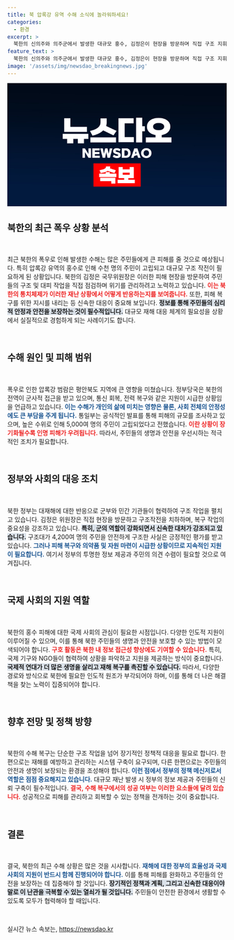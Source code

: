 ```yaml
---
title: 북 압록강 유역 수해 소식에 놀라워하세요!
categories:
  - 환경
excerpt: >
  북한의 신의주와 의주군에서 발생한 대규모 홍수, 김정은이 현장을 방문하며 직접 구조 지휘에 나섰습니다. 5천여 명의 주민이 고립된 상황에서, 북한 정부는 재해복구를 총력 전개하고 있습니다. 피해 규모에 대한 우려가 커지고 있는 가운데, 자세한 피해 상황은 아직 공개되지 않았습니다.
feature_text: >
  북한의 신의주와 의주군에서 발생한 대규모 홍수, 김정은이 현장을 방문하며 직접 구조 지휘에 나섰습니다. 5천여 명의 주민이 고립된 상황에서, 북한 정부는 재해복구를 총력 전개하고 있습니다. 피해 규모에 대한 우려가 커지고 있는 가운데, 자세한 피해 상황은 아직 공개되지 않았습니다.
image: '/assets/img/newsdao_breakingnews.jpg'
---
```


<p><img src="/assets/img/newsdao_breakingnews.jpg" alt="implanttips 속보" /></p>

<h2 data-ke-size="size26">북한의 최근 폭우 상황 분석</h2>

<p data-ke-size="size16">&nbsp;</p>

<p data-ke-size="size16">최근 북한의 폭우로 인해 발생한 수해는 많은 주민들에게 큰 피해를 줄 것으로 예상됩니다. 특히 압록강 유역의 홍수로 인해 수천 명의 주민이 고립되고 대규모 구조 작전이 필요하게 된 상황입니다. 북한의 김정은 국무위원장은 이러한 피해 현장을 방문하여 주민들의 구조 및 대피 작업을 직접 점검하며 위기를 관리하려고 노력하고 있습니다. <b><span style="color: #ee2323;">이는 북한의 통치체제가 이러한 재난 상황에서 어떻게 반응하는지를 보여줍니다.</span></b> 또한, 피해 복구를 위한 지시를 내리는 등 신속한 대응이 중요해 보입니다. <b><span style="background-color: #21538527;">정보를 통해 주민들의 심리적 안정과 안전을 보장하는 것이 필수적입니다.</span></b> 대규모 재해 대응 체계의 필요성을 상황에서 실질적으로 경험하게 되는 사례이기도 합니다.</p>

<p data-ke-size="size16">&nbsp;</p>

<h2 data-ke-size="size26">수해 원인 및 피해 범위</h2>

<p data-ke-size="size16">&nbsp;</p>

<p data-ke-size="size16">폭우로 인한 압록강 범람은 평안북도 지역에 큰 영향을 미쳤습니다. 정부당국은 북한의 전역이 군사적 접근을 받고 있으며, 통신 회복, 전력 복구와 같은 지원이 시급한 상황임을 언급하고 있습니다. <b><span style="color: #1a5490;">이는 수해가 개인의 삶에 미치는 영향은 물론, 사회 전체의 안정성에도 큰 부담을 주게 됩니다.</span></b> 통일부는 공식적인 발표를 통해 피해의 규모를 조사하고 있으며, 높은 수위로 인해 5,000여 명의 주민이 고립되었다고 전했습니다. <b><span style="color: #ee2323;">이란 상황이 장기화될수록 인명 피해가 우려됩니다.</span></b> 따라서, 주민들의 생명과 안전을 우선시하는 적극적인 조치가 필요합니다.</p>

<p data-ke-size="size16">&nbsp;</p>

<h2 data-ke-size="size26">정부와 사회의 대응 조치</h2>

<p data-ke-size="size16">&nbsp;</p>

<p data-ke-size="size16">북한 정부는 대재해에 대한 반응으로 군부와 민간 기관들이 협력하여 구조 작업을 펼치고 있습니다. 김정은 위원장은 직접 현장을 방문하고 구조작전을 치하하며, 복구 작업의 중요성을 강조하고 있습니다. <b><span style="background-color: #21538527;">특히, 군의 역할이 강화되면서 신속한 대처가 강조되고 있습니다.</span></b> 구조대가 4,200여 명의 주민을 안전하게 구조한 사실은 긍정적인 평가를 받고 있습니다. <b><span style="color: #1a5490;">그러나 피해 복구와 의약품 및 자원 마련이 시급한 상황이므로 지속적인 지원이 필요합니다.</span></b> 여기서 정부의 투명한 정보 제공과 주민의 의견 수렴이 필요할 것으로 여겨집니다.</p>

<p data-ke-size="size16">&nbsp;</p>

<h2 data-ke-size="size26">국제 사회의 지원 역할</h2>

<p data-ke-size="size16">&nbsp;</p>

<p data-ke-size="size16">북한의 홍수 피해에 대한 국제 사회의 관심이 필요한 시점입니다. 다양한 인도적 지원이 이루어질 수 있으며, 이를 통해 북한 주민들의 생명과 안전을 보호할 수 있는 방법이 모색되어야 합니다. <b><span style="color: #ee2323;">구호 활동은 북한 내 정보 접근성 향상에도 기여할 수 있습니다.</span></b> 특히, 국제 기구와 NGO들이 협력하여 상황을 파악하고 지원을 제공하는 방식이 중요합니다. <b><span style="background-color: #21538527;">국제적 연대가 더 많은 생명을 살리고 재해 복구를 촉진할 수 있습니다.</span></b> 따라서, 다양한 경로와 방식으로 북한에 필요한 인도적 원조가 부각되어야 하며, 이를 통해 더 나은 해결책을 찾는 노력이 집중되어야 합니다.</p>

<p data-ke-size="size16">&nbsp;</p>

<h2 data-ke-size="size26">향후 전망 및 정책 방향</h2>

<p data-ke-size="size16">&nbsp;</p>

<p data-ke-size="size16">북한의 수해 복구는 단순한 구조 작업을 넘어 장기적인 정책적 대응을 필요로 합니다. 한편으로는 재해를 예방하고 관리하는 시스템 구축이 요구되며, 다른 한편으로는 주민들의 안전과 생명이 보장되는 환경을 조성해야 합니다. <b><span style="color: #1a5490;">이런 점에서 정부의 정책 메신저로서 역할은 점점 중요해지고 있습니다.</span></b> 대규모 재난 발생 시 정부의 정보 제공과 주민들의 신뢰 구축이 필수적입니다. <b><span style="color: #ee2323;">결국, 수해 복구에서의 성공 여부는 이러한 요소들에 달려 있습니다.</span></b> 성공적으로 피해를 관리하고 회복할 수 있는 정책을 전개하는 것이 중요합니다.</p>

<p data-ke-size="size16">&nbsp;</p>

<h2 data-ke-size="size26">결론</h2>

<p data-ke-size="size16">&nbsp;</p>

<p data-ke-size="size16">결국, 북한의 최근 수해 상황은 많은 것을 시사합니다. <b><span style="color: #1a5490;">재해에 대한 정부의 효율성과 국제 사회의 지원이 반드시 함께 진행되어야 합니다.</span></b> 이를 통해 피해를 완화하고 주민들의 안전을 보장하는 데 집중해야 할 것입니다. <b><span style="background-color: #21538527;">장기적인 정책과 계획, 그리고 신속한 대응이야말로 이 난관을 극복할 수 있는 열쇠가 될 것입니다.</span></b> 주민들이 안전한 환경에서 생활할 수 있도록 모두가 협력해야 할 때입니다.</p>

<p data-ke-size="size16">&nbsp;</p>
실시간 뉴스 속보는, <a href="https://newsdao.kr" rel="dofollow">https://newsdao.kr</a>


